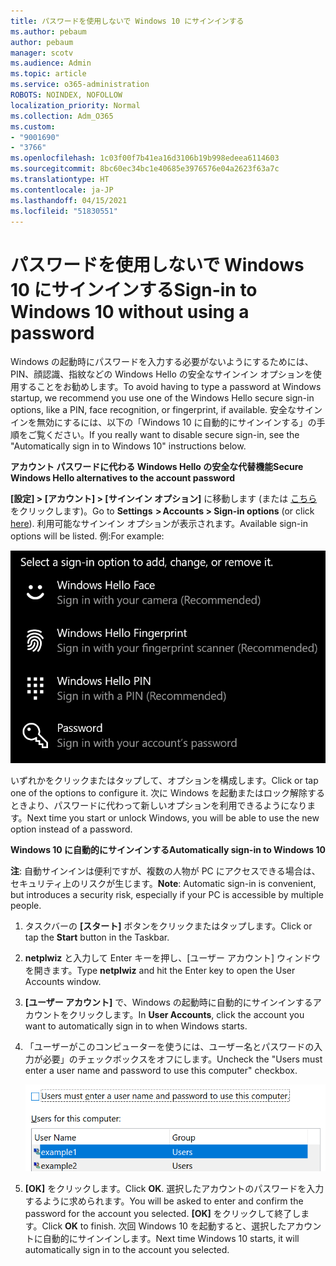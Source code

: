 ```yaml
---
title: パスワードを使用しないで Windows 10 にサインインする
ms.author: pebaum
author: pebaum
manager: scotv
ms.audience: Admin
ms.topic: article
ms.service: o365-administration
ROBOTS: NOINDEX, NOFOLLOW
localization_priority: Normal
ms.collection: Adm_O365
ms.custom:
- "9001690"
- "3766"
ms.openlocfilehash: 1c03f00f7b41ea16d3106b19b998edeea6114603
ms.sourcegitcommit: 8bc60ec34bc1e40685e3976576e04a2623f63a7c
ms.translationtype: HT
ms.contentlocale: ja-JP
ms.lasthandoff: 04/15/2021
ms.locfileid: "51830551"
---
```

# <a name="sign-in-to-windows-10-without-using-a-password"></a><span data-ttu-id="63ac6-102">パスワードを使用しないで Windows 10 にサインインする</span><span class="sxs-lookup"><span data-stu-id="63ac6-102">Sign-in to Windows 10 without using a password</span></span>

<span data-ttu-id="63ac6-103">Windows の起動時にパスワードを入力する必要がないようにするためには、PIN、顔認識、指紋などの Windows Hello の安全なサインイン オプションを使用することをお勧めします。</span><span class="sxs-lookup"><span data-stu-id="63ac6-103">To avoid having to type a password at Windows startup, we recommend you use one of the Windows Hello secure sign-in options, like a PIN, face recognition, or fingerprint, if available.</span></span> <span data-ttu-id="63ac6-104">安全なサインインを無効にするには、以下の「Windows 10 に自動的にサインインする」の手順をご覧ください。</span><span class="sxs-lookup"><span data-stu-id="63ac6-104">If you really want to disable secure sign-in, see the "Automatically sign in to Windows 10" instructions below.</span></span>

<span data-ttu-id="63ac6-105">**アカウント パスワードに代わる Windows Hello の安全な代替機能**</span><span class="sxs-lookup"><span data-stu-id="63ac6-105">**Secure Windows Hello alternatives to the account password**</span></span>

<span data-ttu-id="63ac6-106">**[設定] > [アカウント] > [サインイン オプション]** に移動します (または [こちら](ms-settings:signinoptions?activationSource=GetHelp)をクリックします)。</span><span class="sxs-lookup"><span data-stu-id="63ac6-106">Go to **Settings  > Accounts > Sign-in options** (or click [here](ms-settings:signinoptions?activationSource=GetHelp)).</span></span> <span data-ttu-id="63ac6-107">利用可能なサインイン オプションが表示されます。</span><span class="sxs-lookup"><span data-stu-id="63ac6-107">Available sign-in options will be listed.</span></span> <span data-ttu-id="63ac6-108">例:</span><span class="sxs-lookup"><span data-stu-id="63ac6-108">For example:</span></span>

![サインイン オプション。](media/sign-in-options.png)

<span data-ttu-id="63ac6-110">いずれかをクリックまたはタップして、オプションを構成します。</span><span class="sxs-lookup"><span data-stu-id="63ac6-110">Click or tap one of the options to configure it.</span></span> <span data-ttu-id="63ac6-111">次に Windows を起動またはロック解除するときより、パスワードに代わって新しいオプションを利用できるようになります。</span><span class="sxs-lookup"><span data-stu-id="63ac6-111">Next time you start or unlock Windows, you will be able to use the new option instead of a password.</span></span> 

<span data-ttu-id="63ac6-112">**Windows 10 に自動的にサインインする**</span><span class="sxs-lookup"><span data-stu-id="63ac6-112">**Automatically sign-in to Windows 10**</span></span>

<span data-ttu-id="63ac6-113">**注**: 自動サインインは便利ですが、複数の人物が PC にアクセスできる場合は、セキュリティ上のリスクが生じます。</span><span class="sxs-lookup"><span data-stu-id="63ac6-113">**Note**: Automatic sign-in is convenient, but introduces a security risk, especially if your PC is accessible by multiple people.</span></span> 

1. <span data-ttu-id="63ac6-114">タスクバーの **[スタート]** ボタンをクリックまたはタップします。</span><span class="sxs-lookup"><span data-stu-id="63ac6-114">Click or tap the **Start** button in the Taskbar.</span></span>

2. <span data-ttu-id="63ac6-115">**netplwiz** と入力して Enter キーを押し、[ユーザー アカウント] ウィンドウを開きます。</span><span class="sxs-lookup"><span data-stu-id="63ac6-115">Type **netplwiz** and hit the Enter key to open the User Accounts window.</span></span>

3. <span data-ttu-id="63ac6-116">**[ユーザー アカウント]** で、Windows の起動時に自動的にサインインするアカウントをクリックします。</span><span class="sxs-lookup"><span data-stu-id="63ac6-116">In **User Accounts**, click the account you want to automatically sign in to when Windows starts.</span></span>

4. <span data-ttu-id="63ac6-117">「ユーザーがこのコンピューターを使うには、ユーザー名とパスワードの入力が必要」のチェックボックスをオフにします。</span><span class="sxs-lookup"><span data-stu-id="63ac6-117">Uncheck the "Users must enter a user name and password to use this computer" checkbox.</span></span>

    ![ユーザーは、ユーザー名とパスワード オプションを入力する必要があります。](media/users-must-enter-username.png)

5. <span data-ttu-id="63ac6-119">**[OK]** をクリックします。</span><span class="sxs-lookup"><span data-stu-id="63ac6-119">Click **OK**.</span></span> <span data-ttu-id="63ac6-120">選択したアカウントのパスワードを入力するように求められます。</span><span class="sxs-lookup"><span data-stu-id="63ac6-120">You will be asked to enter and confirm the password for the account you selected.</span></span> <span data-ttu-id="63ac6-121">**[OK]** をクリックして終了します。</span><span class="sxs-lookup"><span data-stu-id="63ac6-121">Click **OK** to finish.</span></span> <span data-ttu-id="63ac6-122">次回 Windows 10 を起動すると、選択したアカウントに自動的にサインインします。</span><span class="sxs-lookup"><span data-stu-id="63ac6-122">Next time Windows 10 starts, it will automatically sign in to the account you selected.</span></span>
